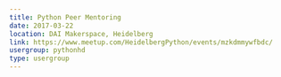 ```yaml
---
title: Python Peer Mentoring
date: 2017-03-22
location: DAI Makerspace, Heidelberg
link: https://www.meetup.com/HeidelbergPython/events/mzkdmmywfbdc/
usergroup: pythonhd
type: usergroup
---
```

